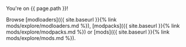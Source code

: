 You're on {{ page.path }}!

Browse [modloaders]({{ site.baseurl }}{% link mods/explore/modloaders.md %}), [modpacks]({{ site.baseurl }}{% link mods/explore/modpacks.md %}) or [mods]({{ site.baseurl }}{% link mods/explore/mods.md %}).